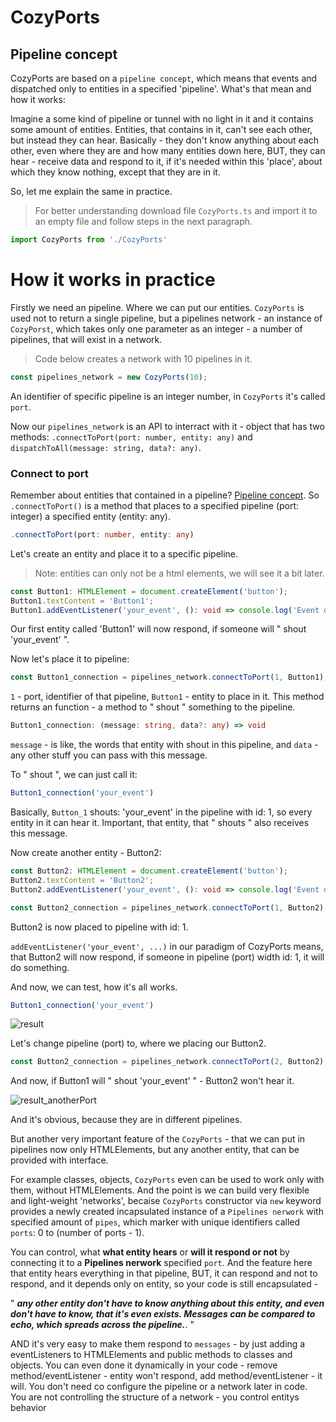 # CozyPorts

## Pipeline concept

CozyPorts are based on a `pipeline concept`, which means that events and dispatched only to entities in a specified 'pipeline'. What's that mean and how it works:

Imagine a some kind of pipeline or tunnel with no light in it and it contains some amount of entities. Entities, that contains in it, can't see each other, but instead they can hear. Basically - they don't know anything about each other, even where they are and how many entities down here, BUT, they can hear - receive data and respond to it, if it's needed within this 'place', about which they know nothing, except that they are in it.

So, let me explain the same in practice.

> For better understanding download file `CozyPorts.ts` and import it to an empty file and follow steps in the next paragraph.
```ts
import CozyPorts from './CozyPorts'
```
# How it works in practice

Firstly we need an pipeline. Where we can put our entities.
`CozyPorts` is used not to return a single pipeline, but a pipelines network - an instance of `CozyPorst`, which takes only one parameter as an integer - a number of pipelines, that will exist in a network.

> Code below creates a network with 10 pipelines in it.
```ts
const pipelines_network = new CozyPorts(10);
```
An identifier of specific pipeline is an integer number, in `CozyPorts` it's called `port`.

Now our `pipelines_network` is an API to interract with it - object that has two methods: `.connectToPort(port: number, entity: any)` and `dispatchToAll(message: string, data?: any)`.

### Connect to port

Remember about entities that contained in a pipeline? [Pipeline concept](https://github.com/RDMTSTUDIOS/CozyPorts/blob/main/README.md#pipeline-concept). So `.connectToPort()` is a method that places to a specified pipeline (port: integer) a specified entity (entity: any).

```ts
.connectToPort(port: number, entity: any)
```
Let's create an entity and place it to a specific pipeline.
> Note: entities can only not be a html elements, we will see it a bit later.
```ts
const Button1: HTMLElement = document.createElement('button');
Button1.textContent = 'Button1';
Button1.addEventListener('your_event', (): void => console.log('Event dispatched to Button1'));
```
Our first entity called 'Button1' will now respond, if someone will " shout 'your_event' ".

Now let's place it to pipeline:

```ts
const Button1_connection = pipelines_network.connectToPort(1, Button1);
```
`1` - port, identifier of that pipeline, `Button1` - entity to place in it. This method returns an function - a method to " shout " something to the pipeline.

```ts
Button1_connection: (message: string, data?: any) => void
```
`message` - is like, the words that entity with shout in this pipeline, and `data` - any other stuff you can pass with this message.

To " shout ", we can just call it:

```ts
Button1_connection('your_event')
```

Basically, `Button_1` shouts: 'your_event' in the pipeline with id: 1, so every entity in it can hear it. Important, that entity, that " shouts " also receives this message.

Now create another entity - Button2:
```ts
const Button2: HTMLElement = document.createElement('button');
Button2.textContent = 'Button2';
Button2.addEventListener('your_event', (): void => console.log('Event dispatched to Button2'));

const Button2_connection = pipelines_network.connectToPort(1, Button2);
```

Button2 is now placed to pipeline with id: 1.

`addEventListener('your_event', ...)` in our paradigm of CozyPorts means, that Button2 will now respond, if someone in pipeline (port) width id: 1, it will do something.

And now, we can test, how it's all works.

```ts
Button1_connection('your_event')
```

![result](https://user-images.githubusercontent.com/118057254/207444662-05a6acbd-e3e4-441f-8e6c-7885967a28c7.png)

Let's change pipeline (port) to, where we placing our Button2.

```ts
const Button2_connection = pipelines_network.connectToPort(2, Button2);
```

And now, if Button1 will " shout 'your_event' " - Button2 won't hear it. 

![result_anotherPort](https://user-images.githubusercontent.com/118057254/207444999-04569032-5196-499b-b051-d7f93e470a01.png)

And it's obvious, because they are in different pipelines.

But another very important feature of the `CozyPorts` - that we can put in pipelines now only HTMLElements, but any another entity, that can be provided with interface.

For example classes, objects, `CozyPorts` even can be used to work only with them, without HTMLElements. And the point is we can build very flexible and light-weight 'networks', becaise `CozyPorts` constructor via `new` keyword provides a newly created incapsulated instance of a `Pipelines nerwork` with specified amount of `pipes`, which marker with unique identifiers called `ports`: 0 to (number of ports - 1).

You can control, what **what entity hears** or **will it respond or not** by connecting it to a **Pipelines nerwork** specified `port`. And the feature here that entity hears everything in that pipeline, BUT, it can respond and not to respond, and it depends only on entity, so your code is still encapsulated - 

" ***any other entity don't have to know anything about this entity, and even don't have to know, that it's even exists.
Messages can be compared to echo, which spreads across the pipeline.***. "


AND it's very easy to make them respond to `messages` - by just adding a eventListeners to HTMLElements and public methods to classes and objects. You can even done it dynamically in your code - remove method/eventListener - entity won't respond, add method/eventListener - it will. You don't need co configure the pipeline or a network later in code. You are not controlling the structure of a network - you control entitys behavior 






